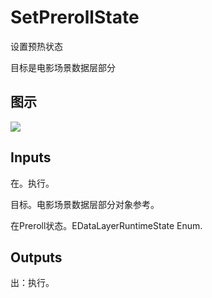 # SetPrerollState

设置预热状态

目标是电影场景数据层部分

## 图示

![]($-20221218-20532897.png)

## Inputs

在。执行。

目标。电影场景数据层部分对象参考。

在Preroll状态。EDataLayerRuntimeState Enum.  

## Outputs

出：执行。
